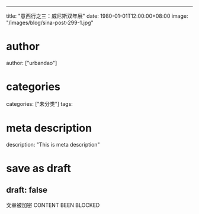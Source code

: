 
---
title: "意西行之三：威尼斯双年展"
date: 1980-01-01T12:00:00+08:00
image: "/images/blog/sina-post-299-1.jpg"
# author
author: ["urbandao"]
# categories
categories: ["未分类"]
tags: 
# meta description
description: "This is meta description"
# save as draft
draft: false
---

文章被加密 CONTENT BEEN BLOCKED
